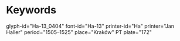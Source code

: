 # Keywords
glyph-id="Ha-13_0404"
font-id="Ha-13"
printer-id="Ha"
printer="Jan Haller"
period="1505–1525"
place="Kraków"
PT plate="172"
